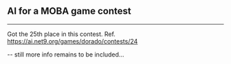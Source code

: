 ## AI for a MOBA game contest
---
Got the 25th place in this contest.
Ref. https://ai.net9.org/games/dorado/contests/24

--
still more info remains to be included...
